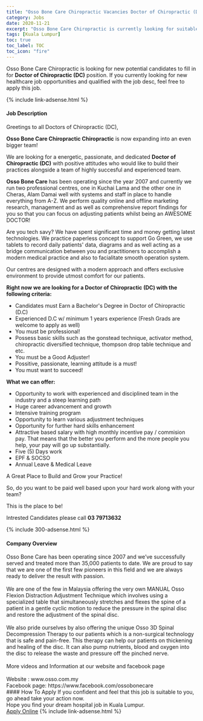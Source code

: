 ```yaml
---
title: "Osso Bone Care Chiropractic Vacancies Doctor of Chiropractic (DC)" 
category: Jobs 
date: 2020-11-21 
excerpt: "Osso Bone Care Chiropractic is currently looking for suitable person to fill in the Doctor of Chiropractic (DC) which positioned at Kuala Lumpur" 
tags: [Kuala Lumpur] 
toc: true 
toc_label: TOC 
toc_icon: "fire" 
--- 
```


<p>Osso Bone Care Chiropractic is looking for new potential candidates to fill in for <b>Doctor of Chiropractic (DC)</b> position. If you currently looking for new healthcare job opportunities and qualified with the job desc, feel free to apply this job.
</p>{% include link-adsense.html %} 
<div><div><div><h4>Job Description</h4></div></div><div><div><span><div><p>Greetings to all Doctors of Chiropractic (DC),</p><p><strong>Osso Bone Care Chiropractic Chiropractic</strong> is now expanding into an even bigger team!</p><p>We are looking for a energetic, passionate, and dedicated <strong>Doctor of Chiropractic (DC)</strong> with positive attitudes who would like to build their practices alongside a team of highly succesful and experienced team.</p><p><strong>Osso Bone Care</strong> has been operating since the year 2007 and currently we run two professional centres, one in Kuchai Lama and the other one in Cheras, Alam Damai well with systems and staff in place to handle everything from A-Z. We perform quality online and offline marketing research, management and as well as comprehensive report findings for you so that you can focus on adjusting patients whilst being an AWESOME DOCTOR!</p><p>Are you tech savy? We have spent significant time and money getting latest technologies. We practice paperless concept to support Go Green, we use tablets to record daily patients' data, diagrams and as well acting as a bridge communication between you and practitioners to accomplish a modern medical practice and also to facialitate smooth operation system.</p><p>Our centres are designed with a modern approach and offers exclusive environment to provide utmost comfort for our patients.</p><p><strong>Right now we are looking for a Doctor of&#160;Chiropractic (DC) with the following criteria:</strong>&#160;&#160;</p><ul><li>Candidates must Earn a Bachelor's Degree in Doctor of Chiropractic (D.C)</li><li>Experienced D.C w/ minimum 1 years experience (Fresh Grads are welcome to apply as well)</li><li>You must be professional!</li><li>Possess basic skills such as the gonstead technique, activator method, chiropractic diversified technique, thompson drop table technique and etc.</li><li>You must be a Good Adjuster!</li><li>Possitive, passionate, learning attitude is a must!</li><li>You must want to succeed!</li></ul><p><strong>What we can offer:</strong></p><ul><li>Opportunity to work with experienced and disciplined team in the industry and a steep learning path</li><li>Huge career advancement and growth</li><li>Intensive training program</li><li>Opportunity to learn various adjustment techniques</li><li>Opportunity for further hard skills enhancement</li><li>Attractive based salary with high monthly incentive pay / commision pay. That means that the better you perform and the more people you help, your pay will go up substantially.</li><li>Five (5) Days work</li><li>EPF &amp; SOCSO</li><li>Annual Leave &amp; Medical Leave</li></ul><p>A Great Place to Build and Grow your Practice!</p><p>So, do you want to be paid well based upon your hard work along with your team?</p><p>This is the place to be!</p><p>Intrested Candidates please call <strong>03 79713632</strong></p></div></span></div></div></div> 
{% include 300-adsense.html %} 
<div><div><div><h4>Company Overview</h4></div></div><div><div><span><div><div>
<div>
<div>Osso Bone Care has been operating since 2007 and we&#8217;ve successfully served and treated more than 35,000 patients to date. We are proud to say that we are one of the first few pioneers in this field and we are always ready to deliver the result with passion.<br>
&#160;</div>
<div>We are one of the few in Malaysia offering the very own MANUAL Osso Flexion Distraction Adjustment Technique which involves using a specialized table that simultaneously stretches and flexes the spine of a patient in a gentle cyclic motion to reduce the pressure in the spinal disc and restore the adjustment of the spinal disc.&#160;<br>
&#160;</div>
<div>We also pride ourselves by also offering the unique Osso 3D Spinal Decompression Therapy to our patients which is a non-surgical technology that is safe and pain-free. This therapy can help our patients on thickening and healing of the disc. It can also pump nutrients, blood and oxygen into the disc to release the waste and pressure off the pinched nerve.&#160;<br>
<br>
More videos and Information at our website and facebook page<br>
<br>
Website : www.osso.com.my<br>
Facebook page: https://www.facebook.com/ossobonecare</div>
</div>
</div></div></span></div></div></div> 
#### How To Apply 
If you confident and feel that this job is suitable to you, go ahead take your action now. <br/> 
Hope you find your dream hospital job in Kuala Lumpur. <br/> 
<a href="https://www.jobstreet.com.my/en/job/doctor-of-chiropractic-dc-4410544?jobId=jobstreet-my-job-4410544&sectionRank=8&token=0~d4bb9e37-665f-4058-bf82-8b8c4498d30e&fr=SRP%20View%20In%20New%20Ta" class="btn btn--warning" target="_blank" rel="nofollow noopenner">Apply Online</a> 
{% include link-adsense.html %} 